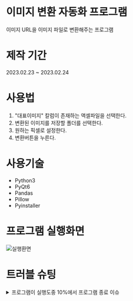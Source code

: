 # 이미지 변환 자동화 프로그램

이미지 URL을 이미지 파일로 변환해주는 프로그램

# 제작 기간

2023.02.23 ~ 2023.02.24

# 사용법

1. "대표이미지" 칼럼이 존재하는 액셀파일을 선택한다.
2. 변환된 이미지를 저장할 폴더를 선택한다.
3. 원하는 픽셀로 설정한다.
4. 변환버튼을 누른다.

# 사용기술

- Python3
- PyQt6
- Pandas
- Pillow
- Pyinstaller

# 프로그램 실행화면

![실행환면](https://user-images.githubusercontent.com/56579736/228550429-b75ebf4a-491d-42a5-9f33-5fff8f185a3e.PNG)

# 트러블 슈팅

<details>
<summary>프로그램이 실행도중 10%에서 프로그램 종료 이슈</summary>

<!-- summary 아래 한칸 공백 두어야함 -->

- 한컴 액셀로 만들어진 파일은 pandas에서 읽지 못하여, 해당 엑셀파일을 word로 열어 새로 저장하고 프로그램을 돌리는 방식으로 했더니 사용 가능
</details>

